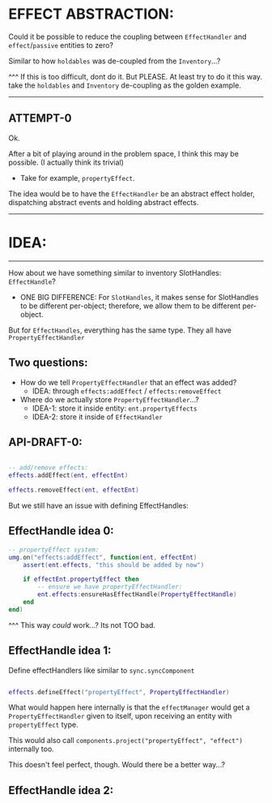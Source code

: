 

# EFFECT ABSTRACTION:

Could it be possible to reduce the coupling between `EffectHandler`
and `effect`/`passive` entities to zero?

Similar to how `holdables` was de-coupled from the `Inventory`...?

^^^ If this is too difficult, dont do it.
But PLEASE. At least try to do it this way.
take the `holdables` and `Inventory` de-coupling as the golden example.

-------------------

## ATTEMPT-0

Ok.

After a bit of playing around in the problem space,
I think this may be possible.
(I actually think its trivial)

- Take for example, `propertyEffect`.

The idea would be to have the `EffectHandler` be an abstract effect holder, dispatching abstract events and holding abstract effects.

-------------------

# IDEA:

-------------

How about we have something similar to inventory SlotHandles: `EffectHandle`?

- ONE BIG DIFFERENCE:
For `SlotHandles`, it makes sense for SlotHandles to be different per-object; therefore, we allow them to be different per-object.

But for `EffectHandles`, everything has the same type.
They all have `PropertyEffectHandler`


## Two questions:
- How do we tell `PropertyEffectHandler` that an effect was added?
    - IDEA: through `effects:addEffect` / `effects:removeEffect`
- Where do we actually store `PropertyEffectHandler`...?
    - IDEA-1: store it inside entity:  `ent.propertyEffects`
    - IDEA-2: store it inside of `EffectHandler`


## API-DRAFT-0:
```lua

-- add/remove effects:
effects.addEffect(ent, effectEnt)

effects.removeEffect(ent, effectEnt)

```


But we still have an issue with defining EffectHandles:
## EffectHandle idea 0:
```lua
-- propertyEffect system:
umg.on("effects:addEffect", function(ent, effectEnt)
    assert(ent.effects, "this should be added by now")

    if effectEnt.propertyEffect then
        -- ensure we have propertyEffectHandler:
        ent.effects:ensureHasEffectHandle(PropertyEffectHandle)
    end
end)
```
^^^ This way *could* work...? Its not TOO bad.

## EffectHandle idea 1:
Define effectHandlers like similar to `sync.syncComponent`
```lua

effects.defineEffect("propertyEffect", PropertyEffectHandler)

```
What would happen here internally is that the `effectManager`
would get a `PropertyEffectHandler` given to itself, upon receiving
an entity with `propertyEffect` type.

This would also call `components.project("propertyEffect", "effect")` internally too.

This doesn't feel perfect, though.
Would there be a better way...?

## EffectHandle idea 2:



